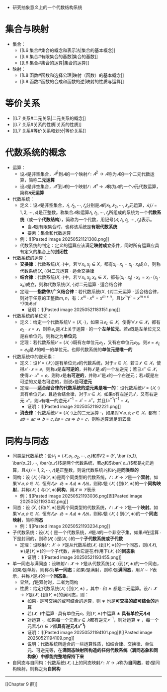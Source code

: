 - 研究抽象意义上的一个代数结构系统
# 集合与映射
- 集合：
	- [[L6 集合#集合的概念和表示法|集合的基本概念]]
	- [[L6 集合#有限集合的基数|集合的基数]]
	- [[L6 集合#集合的运算|集合的运算]]
- 映射：
	- [[L8 函数#函数和选择公理|映射（函数）的基本概念]]
	- [[L8 函数#函数的合成和函数的逆|映射的性质与运算]]
# 等价关系
- [[L7 关系#二元关系|二元关系的概念]]
- [[L7 关系#关系的性质|关系的性质]]
- [[L7 关系#等价关系和划分|等价关系]]
# 代数系统的概念
- 运算：
	- 设$𝐴$是非空集合，$𝐴^2$到$𝐴$的一个映射$𝑓: 𝐴^2 → 𝐴$称为$𝐴$的一个二元代数运算，简称**二元运算**
	- 设$𝐴$是非空集合，$𝐴^𝑛$到$𝐴$的一个映射$𝑓: 𝐴^𝑛 → 𝐴$称为$𝐴$的一个$𝑛$元代数运算，简称**𝑛元运算**
- 代数系统：
	- 定义：设$𝐴$是非空集合，$𝑓_1, 𝑓_2, ⋯ , 𝑓_𝑠$分别是$𝐴$的$𝑘_1, 𝑘_2, ⋯ , 𝑘_𝑠$元运算，$𝑘_𝑖(𝑖 = 1,2, ⋯ , 𝑠)$是正整数。称集合$𝐴$和运算$𝑓_1, 𝑓_2, ⋯ , 𝑓_𝑠$所组成的系统为一个**代数系统**（或一个**代数结构**），简称为一个代数，用记号$(𝐴, 𝑓_1, 𝑓_2, ⋯ , 𝑓_𝑠)$表示。
		- 当$𝐴$是有限集合时，也称该系统是**有限代数系统**
		- 要素：集合和代数运算
	- 例：![[Pasted image 20250521121308.png]]
	- 代数系统的判定：定义的运算应该满足**映射成立**条件，同时所有运算应具有定义的集合上的**封闭性**
- 代数系统的运算：
	- **交换律**：代数系统$(X,\cdot)$中，若$\forall x_i,x_j\in X$，都有$x_i\cdot x_j=x_j\cdot x_i$成立，则称代数系统$(X,\cdot)$对二元运算 $\cdot$ 适合交换律
	- **结合律**：代数系统$(X,\cdot)$中，若$\forall x_i,x_j,x_k\in X$，都有$(x_i\cdot x_j)\cdot x_k=x_i\cdot (x_j\cdot x_k)$成立，则称代数系统$(X,\cdot)$对二元运算 $\cdot$ 适合结合律
	- 定理——**指数律/广义结合律**：若代数系统$(X,\cdot)$对二元运算 $\cdot$ 适合结合律，则对于任意的正整数$m,n$，有：$x^m\cdot x^n=x^{m+n}$，且$(x^m)^n=x^{m\times n}$ ^70b6cf
		- 证明：![[Pasted image 20250521183151.png]]
- 代数系统的单位元：
	- 定义：给定一个代数系统$V=(X,\cdot)$，如果$∃𝑒_𝐿 ∈ 𝑋$，使得$∀𝑥 ∈ 𝑋$，都有$𝑒_𝐿 ∙ 𝑥 = 𝑥$，则称$𝑒_𝐿$是$𝑋$上关于运算 $·$ 的一个**左单位元**。若$𝑒$既是左单位元又是右单位元，则称之为**单位元**
	- 定理：若代数系统$𝑉 =(𝑋,·)$既有左单位元$𝑒_𝐿$，又有右单位元$𝑒_𝑅$，则$𝑒 = 𝑒_𝐿 = 𝑒_𝑅$是$𝑋$的唯一的单位元。也即代数系统的**单位元是唯一的**
- 代数系统中的逆元素：
	- 定义：设$𝑉 =(𝑋$,·)是有单位元$𝑒$的代数系统，对于$𝑥 ∈ 𝑋$，若$∃𝑥' ∈ 𝑋$，使得$𝑥' · 𝑥 = 𝑒$，则称$𝑥$是**左可逆的**，并称$𝑥'$是$𝑥$的一个左逆元；若$∃𝑥'' ∈ 𝑋$，使得$𝑥 · 𝑥'' = 𝑒$，则称$𝑥$是**右可逆的**，并称$𝑥''$是$𝑥$的一个右逆元；若$𝑥$既是左可逆的又是右可逆的，则说$x$是**可逆元**
	- 定理——**适合结合律的代数系统的逆元素是唯一的**：设代数系统$𝑉 = (𝑋,·)$具有单位元$𝑒$，且适合结合律，对于$𝑥 ∈ 𝑋$，如果$x$有左逆元$𝑥'$，又有右逆元 $𝑥''$，则$𝑥$有唯一的逆元$𝑥^{-1} = 𝑥' = 𝑥''$，并且$(𝑥^{-1})^{-1}= 𝑥$。
		- 证明：![[Pasted image 20250521192221.png]]
	- **消去律**：代数系统$𝑉 =(𝑋,·)$上的二元运算 $·$，如果对$∀𝑎, 𝑏, 𝑐 ∈ 𝑋$，都有：$𝑎𝑏 = 𝑎𝑐 ⇒ 𝑏 = 𝑐,𝑏𝑎 = 𝑐𝑎 ⇒ 𝑏 = 𝑐$，则称运算满足消去律
# 同构与同态
- 同类型代数系统：设$𝑉_1 = (𝑋, 𝑜_1, 𝑜_2,⋯, 𝑜_𝑟)$和$𝑉2 = (𝑌, \bar {𝑜_1}, \bar{𝑜_2},⋯, \bar{𝑜_𝑟})$是两个代数系统，若$𝑜_𝑖$和$\bar{ 𝑜_𝑖}$都是$𝑘_𝑖$元运算，且$𝑘_𝑖 (𝑖 =1,2, ⋯ , 𝑟)$是正整数，则说代数系统$𝑉_1$和$𝑉_2$是**同类型的**
- 同构：设 $(𝑋, ∙ )$和$(𝑌, ∗)$是两个同类型的代数系统，$𝑓: 𝑋 → 𝑌$是一个**双射**。如果$∀𝑎, 𝑏 ∈ 𝑋$，恒有$𝑓 (𝑎 ∙ 𝑏) = 𝑓(𝑎) ∗ 𝑓(𝑏)$，则称$𝑓$是 $(𝑋, ∙ )$到$(𝑌, ∗)$的一个**同构映射**，并称$(𝑋, ∙)$ 与$(𝑌, ∗)$**同构**，用$𝑋 ≅ 𝑌$表示
	- 例：![[Pasted image 20250521193036.png]]![[Pasted image 20250521193042.png]]
- 同态：设 $(X, ∙ )$和$(Y, ∗)$是两个同类型的代数系统，$𝑓: 𝑋 → 𝑌$是一个**映射**。如果$∀𝑎, 𝑏 ∈ 𝑋$，恒有$𝑓 (𝑎 ∙ 𝑏) = 𝑓(𝑎) ∗ 𝑓(𝑏)$，则称$𝑓$是 $(𝑋, ∙)$ 到$(𝑌, ∗)$的一个**同态映射**，简称**同态**
	- 例：![[Pasted image 20250521193234.png]]
- 子代数系统：设$( 𝑋, ∙)$ 是一个代数系统，$𝑅$是$𝑋$的一个非空子集，如果$𝑅$在运算 $∙$ 下是封闭的，则称$( 𝑅, ∙)$是$(𝑋, ∙ )$的一个**子代数系统或子代数**
	- 定理：设映射$𝑓: 𝑋 → 𝑌$是从代数系统$(𝑋, ∙ )$到$(𝑌, ∗)$的一个同态，则$(𝑓 (𝑋 ), ∗)$是$(𝑌, ∗)$的一个子代数，并称它是在$𝑓$作用下$( 𝑋, ∙ )$的**同态象**
		- 证明：![[Pasted image 20250521193455.png]]
- 单一同态与满同态：设映射$𝑓: 𝑋 → 𝑌$是从代数系统$( 𝑋, ∙ )$到$(𝑌, ∗)$的一个同态，如果$𝑓$是单射，则称$𝑓$为**单一同态**；如果$𝑓$是满射，则称$𝑓$是**满同态**，用$𝑋 ∼ 𝑌$表示，并称$𝑌$是$𝑋$的一个**同态象**。
	- 显然，$f$是双射时，二者为同构
	- 性质：给定代数系统$( 𝑋, ∙ )$到$(𝑌, ∗)$ ，其中 $∙$ 和 $∗$ 都是二元运算。设$𝑓: 𝑋 → 𝑌$是$( 𝑋, ∙ )$到$(𝑌, ∗)$的满同态，则：
		- 如果 $∙$ 是可交换的或可结合的运算，则 $∗$ 也是**可交换的或可结合的**运算
		- 若$( 𝑋, ∙ )$中运算 $∙$ 具有单位元$𝑒$，则$(𝑌, ∗)$中运算 $∗$ **具有单位元$𝑓(𝑒)$**
		- 对运算 $∙$，如果每一个元素$𝑥 ∈ 𝑋$都有逆元$𝑥^{-1}$，则对运算 $∗$ ，每一个元素$𝑓(𝑥) ∈ 𝑌$都**具有逆元$𝑓(𝑥^{-1})$**
		- 证明：![[Pasted image 20250521194101.png]]![[Pasted image 20250521194109.png]]
		- 说明：代数系统所适合的一些运算性质，如结合律、交换律、单位元、可逆元等，在**满同态映射所构造的任何代数系统（满同态象和同构象）中都能完整地保持下来**
- 自同态与自同构：代数系统$(𝑋, ∙)$上的同态映射$𝑓: 𝑋 → 𝑋$称为**自同态**，若$𝑓$是同构映射，则称之为**自同构**
---
[[Chapter 9 群]]